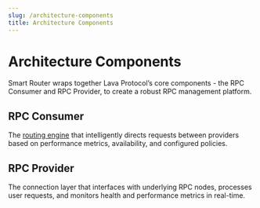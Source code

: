 ```yaml
---
slug: /architecture-components
title: Architecture Components
---
```


# Architecture Components

Smart Router wraps together Lava Protocol’s core components - the RPC Consumer and RPC Provider, to create a robust RPC management platform.
<br/>

## RPC Consumer

The [routing engine](https://github.com/lavanet/lava/tree/main/protocol/rpcconsumer) that intelligently directs requests between providers based on performance metrics, availability, and configured policies.

## RPC Provider

The connection layer that interfaces with underlying RPC nodes, processes user requests, and monitors health and performance metrics in real-time.